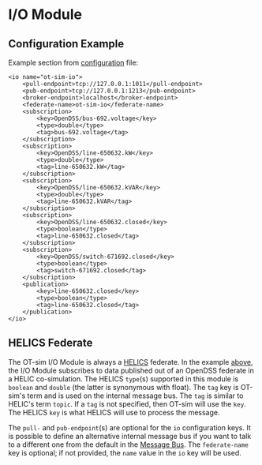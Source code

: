 # I/O Module

## Configuration Example

Example section from [configuration](configuration.md) file:

```
<io name="ot-sim-io">
	<pull-endpoint>tcp://127.0.0.1:1011</pull-endpoint>
	<pub-endpoint>tcp://127.0.0.1:1213</pub-endpoint>
	<broker-endpoint>localhost</broker-endpoint>
	<federate-name>ot-sim-io</federate-name>
	<subscription>
		<key>OpenDSS/bus-692.voltage</key>
		<type>double</type>
		<tag>bus-692.voltage</tag>
	</subscription>
	<subscription>
		<key>OpenDSS/line-650632.kW</key>
		<type>double</type>
		<tag>line-650632.kW</tag>
	</subscription>
	<subscription>
		<key>OpenDSS/line-650632.kVAR</key>
		<type>double</type>
		<tag>line-650632.kVAR</tag>
	</subscription>
	<subscription>
		<key>OpenDSS/line-650632.closed</key>
		<type>boolean</type>
		<tag>line-650632.closed</tag>
	</subscription>
	<subscription>
		<key>OpenDSS/switch-671692.closed</key>
		<type>boolean</type>
		<tag>switch-671692.closed</tag>
	</subscription>
	<publication>
		<key>line-650632.closed</key>
		<type>boolean</type>
		<tag>line-650632.closed</tag>
	</publication>
</io>
```

## HELICS Federate

The OT-sim I/O Module is always a [HELICS](https://helics.org/) federate. In the example [above](#configuration-example), the I/O Module subscribes to data published out of an OpenDSS federate in a HELIC co-simulation. The HELICS `type`(s) supported in this module is `boolean` and `double` (the latter is synonymous with float). The `tag` key is OT-sim's term and is used on the internal message bus. The `tag` is similar to HELIC's term `topic`. If a `tag` is not specified, then OT-sim will use the `key`. The HELICS `key` is what HELICS will use to process the message.

The `pull-` and `pub-endpoint`(s) are optional for the `io` configuration keys. It is possible to define an alternative internal message bus if you want to talk to a different one from the default in the [Message Bus](message_bus.md). The `federate-name` key is optional; if not provided, the `name` value in the `io` key will be used.

